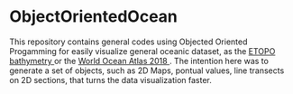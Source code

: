 # ObjectOrientedOcean

This repository contains general codes using Objected Oriented Progamming for easily visualize general oceanic dataset, as the <a href="https://www.ngdc.noaa.gov/mgg/global/"> ETOPO bathymetry  </a> or the
<a href ="https://www.ncei.noaa.gov/products/world-ocean-atlas" > World Ocean Atlas 2018 </a>. The intention here was to generate a set of objects, such as 2D Maps, pontual values, line transects on 2D sections, that turns the data visualization faster.
